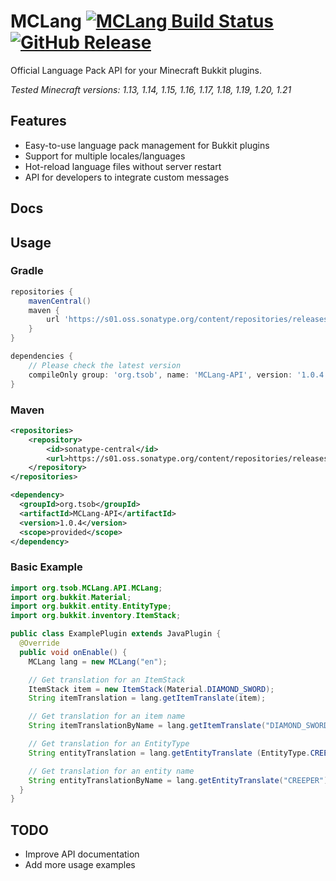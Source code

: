 # MCLang [![MCLang Build Status](https://img.shields.io/github/actions/workflow/status/0obriano0/MCLang/build.yml)](https://github.com/0obriano0/MCLang/actions) [![GitHub Release](https://img.shields.io/github/v/release/0obriano0/MCLang)](https://github.com/0obriano0/MCLang/releases)

Official Language Pack API for your Minecraft Bukkit plugins.

*Tested Minecraft versions: 1.13, 1.14, 1.15, 1.16, 1.17, 1.18, 1.19, 1.20, 1.21*

## Features
* Easy-to-use language pack management for Bukkit plugins
* Support for multiple locales/languages
* Hot-reload language files without server restart
* API for developers to integrate custom messages

## Docs

## Usage

### Gradle
```gradle
repositories {
    mavenCentral()
    maven {
        url 'https://s01.oss.sonatype.org/content/repositories/releases/'
    }
}

dependencies {
    // Please check the latest version
    compileOnly group: 'org.tsob', name: 'MCLang-API', version: '1.0.4'
}
```

### Maven
```xml
<repositories>
    <repository>
        <id>sonatype-central</id>
        <url>https://s01.oss.sonatype.org/content/repositories/releases/</url>
    </repository>
</repositories>

<dependency>
  <groupId>org.tsob</groupId>
  <artifactId>MCLang-API</artifactId>
  <version>1.0.4</version>
  <scope>provided</scope>
</dependency>
```

### Basic Example
```java
import org.tsob.MCLang.API.MCLang;
import org.bukkit.Material;
import org.bukkit.entity.EntityType;
import org.bukkit.inventory.ItemStack;

public class ExamplePlugin extends JavaPlugin {
  @Override
  public void onEnable() {
    MCLang lang = new MCLang("en");

    // Get translation for an ItemStack
    ItemStack item = new ItemStack(Material.DIAMOND_SWORD);
    String itemTranslation = lang.getItemTranslate(item);

    // Get translation for an item name
    String itemTranslationByName = lang.getItemTranslate("DIAMOND_SWORD");

    // Get translation for an EntityType
    String entityTranslation = lang.getEntityTranslate (EntityType.CREEPER);

    // Get translation for an entity name
    String entityTranslationByName = lang.getEntityTranslate("CREEPER");
  }
}
```

## TODO
* Improve API documentation
* Add more usage examples